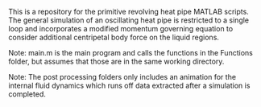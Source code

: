 This is a repository for the primitive revolving heat pipe MATLAB scripts. The general simulation of an oscillating heat pipe is restricted to a single loop and incorporates a modified momentum governing equation to consider additional centripetal body force on the liquid regions.

Note: main.m is the main program and calls the functions in the Functions folder, but assumes that those are in the same working directory.

Note: The post processing folders only includes an animation for the internal fluid dynamics which runs off data extracted after a simulation is completed.
